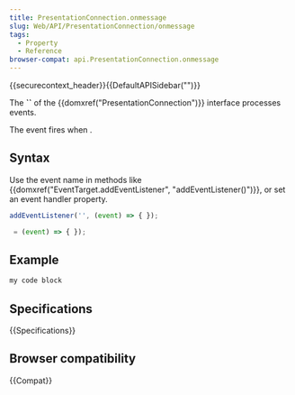 ```yaml
---
title: PresentationConnection.onmessage
slug: Web/API/PresentationConnection/onmessage
tags:
  - Property
  - Reference
browser-compat: api.PresentationConnection.onmessage
---
```

{{securecontext_header}}{{DefaultAPISidebar("")}}

The **``** of the {{domxref("PresentationConnection")}} interface processes  events.

The  event fires when .

## Syntax

Use the event name in methods like {{domxref("EventTarget.addEventListener", "addEventListener()")}}, or set an event handler property.

```js
addEventListener('', (event) => { });

 = (event) => { });
```

## Example

```js
my code block
```

## Specifications

{{Specifications}}

## Browser compatibility

{{Compat}}


